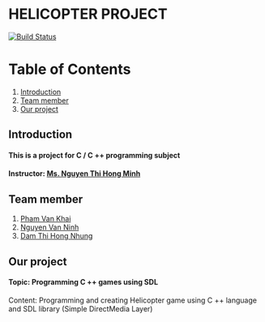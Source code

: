 # HELICOPTER PROJECT
[![Build Status](https://www.cplusplus.com/)](https://www.cplusplus.com/)

# Table of Contents
1. [Introduction](#introduction)
2. [Team member](#team-member)
3. [Our project](#our-project)

## Introduction 
#### This is a project for C / C ++ programming subject
#### Instructor: [Ms. Nguyen Thi Hong Minh](https://www.facebook.com/nth.minh)

## Team member 
1. [Pham Van Khai](https://www.facebook.com/pham.v.khai.75)
2. [Nguyen Van Ninh](https://www.facebook.com/nvn.0209/)
3. [Dam Thi Hong Nhung](https://www.facebook.com/boubou17012000)

## Our project
#### Topic: Programming C ++ games using SDL
Content: Programming and creating Helicopter game using C ++ language and SDL library (Simple DirectMedia Layer)

